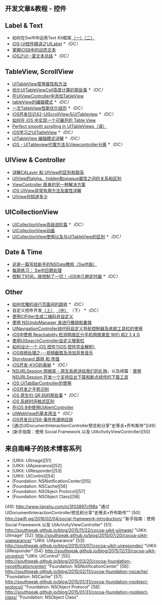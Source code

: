 ## 开发文章&教程 - 控件

## Label & Text
- 如何在Swift中运用Text Kit框架[（一）][1][（二）][2]
- [iOS-UI控件精讲之UILabel][3] _\*（OC）_
- [掌握iOS8中的动态文本][4]
- [iOS之UI--富文本总结][5] _\*（OC）_

## TableView, ScrollView
- [UITableView常用属性和方法][6]
- [优化UITableViewCell高度计算的那些事][7] _\*（OC）_
- [在UIViewController中添加TableView][8]
- [tableView的编辑模式][9] _\*（OC）_
- [一次TableView性能优化经历][10] _\*（OC）_
- [iOS开发日记42-UIScrollView与UITableview][11] _\*（OC）_
- [如何在 iOS 中实现一个可展开的 Table View][12]
- [Perfect smooth scrolling in UITableViews（译）][13]
- [iOS学习之UITableView][14] _\*（OC）_
- [UITableView 编辑模式详解][15] _\*（OC）_
- [iOS - UITableview代理方法与Viewcontroller分离][16] _\*（OC）_

## UIView & Controller
- [详解CALayer 和 UIView的区别和联系][17]
- [UIView的alpha、hidden和opaque属性之间的关系和区别][18]
- [ViewController 瘦身的另一种解决方案][19]
- [iOS UIView非常有用方法及属性详解][20]
- [UIView你知道多少][21]

## UICollectionView
- [UICollectionView高级进阶篇][22] _\*（OC）_
- [UICollectionView动画][23]
- [UICollectionView使用以及与UITableView的区别][24] _\*（OC）_

## Date & Time
- [这是一篇写给新手的NSDate教程（Swift版）][25]
- [每周练习： Swift日期处理][26]
- [控制了时间，就控制了一切！-iOS中几种定时器][27] _\*（OC）_

## Other
- [如何优雅的进行页面间的跳转][28] _\*（OC）_
- 自定义控件开发[（上）][29] [（中）][30] （下） _\*（OC）_
- [使用CIFilter生成二维码并自定义][31]　
- [使用 NSUndoManager 来进行撤销和重做][32]
- [UINavigationController纯代码自定义导航控制器及底部工具栏的使用][33]
- [iOS中使用 Reachability 检测网络区分手机网络类型 WiFi 和2 3 4 G][34]
- [使用UISearchController自定义搜索栏][35]
- [如何设计一个 iOS 控件?(iOS 控件完全解析) ][36]
- [iOS视频处理之---视频截取及添加背景音乐][37]
- [Storyboard 跳转 和 传值][38]
- [iOS开发-KVO的奥秘][39] _\*（OC）_
- [NSURLSession 网络库 - 原生系统送给我们的礼物][40]，以及续篇：[使用 NSURLSession 开发一个支持后台下载和断点续传的下载工具][41]
- [iOS UITabBarController的使用][42]
- [iOS开发之手势识别][43]
- [iOS 原生扫 QR 码的那些事][44] _\*（OC）_
- [iOS 系统时间格式区别][45]
- [在iOS 8中使用UIAlertController][46]
- [UIWebView的基本用法][47] _\*（OC）_
- [iOS开发日记58-事件传递响应链][48]
- [通过UIDocumentInteractionController预览和分享"史蒂夫•乔布斯传"][49]
- [新手指南：使用 Social Framework 以及 UIActivityViewController][50]

## 来自南峰子的技术博客系列
- [UIKit: UIImage][51]
- [UIKit: UIApearance][52]
- [UIKit: UIResponder][53]
- [UIKit: UIControl][54]
- [Foundation: NSNotificationCenter][55]
- [Foundation: NSCache][56]
- [Foundation: NSObject Protocol][57]
- [Foundation: NSObject Class][58]

[1]:	http://www.devtalking.com/articles/text-kit-tutorial-in-swift-1/
[2]:	http://www.devtalking.com/articles/text-kit-tutorial-in-swift-2/
[3]:	http://www.cnblogs.com/iyou/p/4936606.html "iOS-UI控件精讲之UILabel"
[4]:	http://www.devtf.cn/?p=1199 "掌握iOS8中的动态文本"
[5]:	http://www.cnblogs.com/goodboy-heyang/p/5143135.html "iOS之UI--富文本总结"
[6]:	http://beauty-soft.net/blog/ceiba/Ios/20140102/680.html
[7]:	http://blog.sunnyxx.com/2015/05/17/cell-height-calculation/
[8]:	http://conanwhf.gitcafe.io/2015/09/12/AddTableViewInUIViewController/
[9]:	http://www.cnblogs.com/1079062429lm/p/4820605.html
[10]:	http://yyny.me/ios/%E4%B8%80%E6%AC%A1TableView%E6%80%A7%E8%83%BD%E4%BC%98%E5%8C%96%E7%BB%8F%E5%8E%86/
[11]:	http://www.cnblogs.com/Twisted-Fate/p/4933135.html "iOS开发日记42-UIScrollView与UITableview"
[12]:	http://swift.gg/2015/12/03/expandable-table-view/ "如何在 iOS 中实现一个可展开的 Table View"
[13]:	http://southpeak.github.io/blog/2015/12/20/perfect-smooth-scrolling-in-uitableviews/ "Perfect smooth scrolling in UITableViews"
[14]:	http://www.cnblogs.com/zhenzhen123/p/5071743.html "iOS学习之UITableView"
[15]:	http://segmentfault.com/a/1190000004192662 "UITableView 编辑模式详解"
[16]:	http://www.jianshu.com/p/1ef24db79b48 "iOS - UITableview代理方法与Viewcontroller分离"
[17]:	http://www.jianshu.com/p/079e5cf0f014
[18]:	http://blog.csdn.net/martin_liang/article/details/40739845 "UIView的alpha、hidden和opaque属性之间的关系和区别"
[19]:	http://www.cocoachina.com/ios/20151116/14010.html
[20]:	http://blog.csdn.net/kingsley_cxz/article/details/9323327 "iOS UIView非常有用方法及属性详解"
[21]:	http://www.cnblogs.com/likwo/archive/2011/06/18/2084192.html "UIView你知道多少"
[22]:	http://www.olinone.com/?p=280
[23]:	http://www.liuchungui.com/blog/2015/11/24/uicollectionviewdong-hua/ "UICollectionView动画"
[24]:	http://www.cnblogs.com/salam/p/5192576.html "UICollectionView使用以及与UITableView的区别"
[25]:	http://www.cocoachina.com/swift/20151126/14430.html "这是一篇写给新手的NSDate教程（Swift版）"
[26]:	https://github.com/icepy/_posts/issues/9 "每周练习： Swift日期处理"
[27]:	http://www.jianshu.com/p/21d351116587?sukey=fc78a68049a14bb2ca76044920265548313e975e28c8fd2be59c5e2cadecfddefd0bb6dab6853db6a6f72a8f3bee76a6
[28]:	http://gaonan.me/2015/07/23/%E5%A6%82%E4%BD%95%E4%BC%98%E9%9B%85%E7%9A%84%E8%BF%9B%E8%A1%8C%E9%A1%B5%E9%9D%A2%E9%97%B4%E7%9A%84%E8%B7%B3%E8%BD%AC/
[29]:	http://www.cnblogs.com/maomishen/p/4924726.html
[30]:	http://www.cnblogs.com/maomishen/p/4934742.html
[31]:	http://blog.yourtion.com/custom-cifilter-qrcode-generator.html
[32]:	http://swift.gg/2015/11/10/ios-undo-and-redo-with-nsundomanager/ "使用 NSUndoManager 来进行撤销和重做"
[33]:	http://www.cnblogs.com/brance/p/4964769.html "swift-UINavigationController纯代码自定义导航控制器及底部工具栏的使用"
[34]:	http://www.cnblogs.com/jgCho/p/4959657.html "iOS中使用 Reachability 检测网络区分手机网络类型 WiFi 和2 3 4 G"
[35]:	http://swift.gg/2015/09/11/custom_search_bar_tutorial/ "使用UISearchController自定义搜索栏"
[36]:	http://blog.csdn.net/zhangao0086/article/details/45622875
[37]:	http://www.jianshu.com/p/aefacc2cf039 "iOS视频处理之---视频截取及添加背景音乐"
[38]:	http://www.cnblogs.com/pinecoder/p/5039777.html "Storyboard 跳转 和 传值"
[39]:	http://www.jianshu.com/p/742b4b248da9 "iOS开发-KVO的奥秘"
[40]:	http://swiftcafe.io/2015/12/20/nsurlsession/ "NSURLSession 网络库 - 原生系统送给我们的礼物"
[41]:	http://swiftcafe.io/2015/12/23/nsurlsession-app/ "使用 NSURLSession 开发一个支持后台下载和断点续传的下载工具"
[42]:	http://www.cnblogs.com/jukaiit/p/5066468.html "iOS UITabBarController的使用"
[43]:	http://ios.jobbole.com/83338/
[44]:	http://c0ming.me/qr-code-scan/
[45]:	http://www.cnblogs.com/simple-life-no1/p/4192311.html "iOS 系统时间格式区别"
[46]:	http://www.cnblogs.com/jgCho/p/5085016.html "在iOS 8中使用UIAlertController"
[47]:	http://www.cnblogs.com/MasterPeng/p/5009523.html "UIWebView的基本用法"
[48]:	http://www.cnblogs.com/Twisted-Fate/p/5088314.html "iOS开发日记58-事件传递响应链"
[49]:	http://www.jianshu.com/p/3f03897cf98a "通过UIDocumentInteractionController预览和分享"史蒂夫•乔布斯传""
[50]:	http://swift.gg/2016/02/04/social-framework-introduction/ "新手指南：使用 Social Framework 以及 UIActivityViewController"
[51]:	http://southpeak.github.io/blog/2015/11/22/cocoa-uikit-uiimage/ "UIKit: UIImage"
[52]:	http://southpeak.github.io/blog/2015/07/20/cocoa-uikit-uiapearance/ "UIKit: UIApearance"
[53]:	http://southpeak.github.io/blog/2015/03/07/cocoa-uikit-uiresponder/ "UIKit: UIResponder"
[54]:	http://southpeak.github.io/blog/2015/12/13/cocoa-uikit-uicontrol/ "UIKit: UIControl"
[55]:	http://southpeak.github.io/blog/2015/03/20/cocoa-foundation-nsnotificationcenter/ "Foundation: NSNotificationCenter"
[56]:	http://southpeak.github.io/blog/2015/02/11/cocoa-foundation-nscache/ "Foundation: NSCache"
[57]:	http://southpeak.github.io/blog/2015/01/31/cocoa-foundation-nsobject-protocol/ "Foundation: NSObject Protocol"
[58]:	http://southpeak.github.io/blog/2015/01/31/cocoa-foundation-nsobject-class/ "Foundation: NSObject Class"